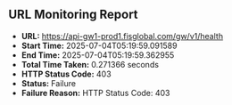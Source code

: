 ## URL Monitoring Report

- **URL:** https://api-gw1-prod1.fisglobal.com/gw/v1/health
- **Start Time:** 2025-07-04T05:19:59.091589
- **End Time:** 2025-07-04T05:19:59.362955
- **Total Time Taken:** 0.271366 seconds
- **HTTP Status Code:** 403
- **Status:** Failure
- **Failure Reason:** HTTP Status Code: 403
